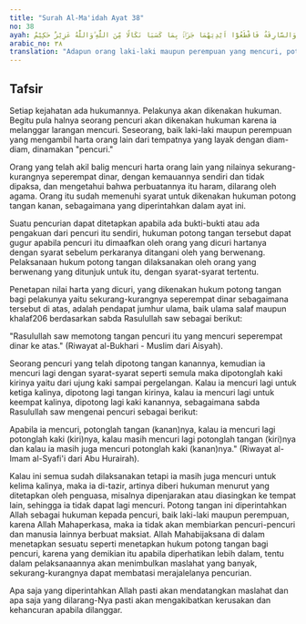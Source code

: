 ```yaml
---
title: "Surah Al-Ma'idah Ayat 38"
no: 38
ayah: وَالسَّارِقُ وَالسَّارِقَةُ فَاقْطَعُوْٓا اَيْدِيَهُمَا جَزَاۤءًۢ بِمَا كَسَبَا نَكَالًا مِّنَ اللّٰهِ ۗوَاللّٰهُ عَزِيْزٌ حَكِيْمٌ 
arabic_no: ٣٨
translation: "Adapun orang laki-laki maupun perempuan yang mencuri, potonglah tangan keduanya (sebagai) balasan atas perbuatan yang mereka lakukan dan sebagai siksaan dari Allah. Dan Allah Mahaperkasa, Mahabijaksana."
---
```


## Tafsir

Setiap kejahatan ada hukumannya. Pelakunya akan dikenakan hukuman. Begitu pula halnya seorang pencuri akan dikenakan hukuman karena ia melanggar larangan mencuri. Seseorang, baik laki-laki maupun perempuan yang mengambil harta orang lain dari tempatnya yang layak dengan diam-diam, dinamakan "pencuri."

Orang yang telah akil balig mencuri harta orang lain yang nilainya sekurang-kurangnya seperempat dinar, dengan kemauannya sendiri dan tidak dipaksa, dan mengetahui bahwa perbuatannya itu haram, dilarang oleh agama. Orang itu sudah memenuhi syarat untuk dikenakan hukuman potong tangan kanan, sebagaimana yang diperintahkan dalam ayat ini. 

Suatu pencurian dapat ditetapkan apabila ada bukti-bukti atau ada pengakuan dari pencuri itu sendiri, hukuman potong tangan tersebut dapat gugur apabila pencuri itu dimaafkan oleh orang yang dicuri hartanya dengan syarat sebelum perkaranya ditangani oleh yang berwenang. Pelaksanaan hukum potong tangan dilaksanakan oleh orang yang berwenang yang ditunjuk untuk itu, dengan syarat-syarat tertentu.

Penetapan nilai harta yang dicuri, yang dikenakan hukum potong tangan bagi pelakunya yaitu sekurang-kurangnya seperempat dinar sebagaimana tersebut di atas, adalah pendapat jumhur ulama, baik ulama salaf maupun khalaf206 berdasarkan sabda Rasulullah saw sebagai berikut: 

"Rasulullah saw memotong tangan pencuri itu yang mencuri seperempat dinar ke atas." (Riwayat al-Bukhari - Muslim dari Aisyah).

Seorang pencuri yang telah dipotong tangan kanannya, kemudian ia mencuri lagi dengan syarat-syarat seperti semula maka dipotonglah kaki kirinya yaitu dari ujung kaki sampai pergelangan. Kalau ia mencuri lagi untuk ketiga kalinya, dipotong lagi tangan kirinya, kalau ia mencuri lagi untuk keempat kalinya, dipotong lagi kaki kanannya, sebagaimana sabda Rasulullah saw mengenai pencuri sebagai berikut: 

Apabila ia mencuri, potonglah tangan (kanan)nya, kalau ia mencuri lagi potonglah kaki (kiri)nya, kalau masih mencuri lagi potonglah tangan (kiri)nya dan kalau ia masih juga mencuri potonglah kaki (kanan)nya." (Riwayat al-Imam al-Syafi'i dari Abu Hurairah).

Kalau ini semua sudah dilaksanakan tetapi ia masih juga mencuri untuk kelima kalinya, maka ia di-tazir, artinya diberi hukuman menurut yang ditetapkan oleh penguasa, misalnya dipenjarakan atau diasingkan ke tempat lain, sehingga ia tidak dapat lagi mencuri. Potong tangan ini diperintahkan Allah sebagai hukuman kepada pencuri, baik laki-laki maupun perempuan, karena Allah Mahaperkasa, maka ia tidak akan membiarkan pencuri-pencuri dan manusia lainnya berbuat maksiat. Allah Mahabijaksana di dalam menetapkan sesuatu seperti menetapkan hukum potong tangan bagi pencuri, karena yang demikian itu apabila diperhatikan lebih dalam, tentu dalam pelaksanaannya akan menimbulkan maslahat yang banyak, sekurang-kurangnya dapat membatasi merajalelanya pencurian.

Apa saja yang diperintahkan Allah pasti akan mendatangkan maslahat dan apa saja yang dilarang-Nya pasti akan mengakibatkan kerusakan dan kehancuran apabila dilanggar.